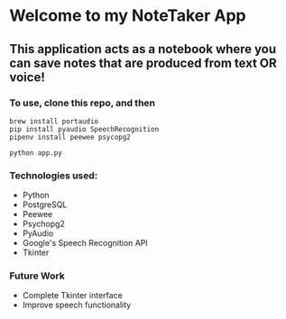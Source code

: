 # Welcome to my NoteTaker App

## This application acts as a notebook where you can save notes that are produced from text OR voice!

### To use, clone this repo, and then
```
brew install portaudio
pip install pyaudio SpeechRecognition
pipenv install peewee psycopg2

python app.py
```
### Technologies used:
- Python
- PostgreSQL
- Peewee
- Psychopg2
- PyAudio
- Google's Speech Recognition API
- Tkinter

### Future Work
- Complete Tkinter interface
- Improve speech functionality

